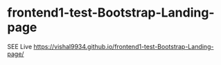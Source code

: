 # frontend1-test-Bootstrap-Landing-page
SEE Live
https://vishal9934.github.io/frontend1-test-Bootstrap-Landing-page/
